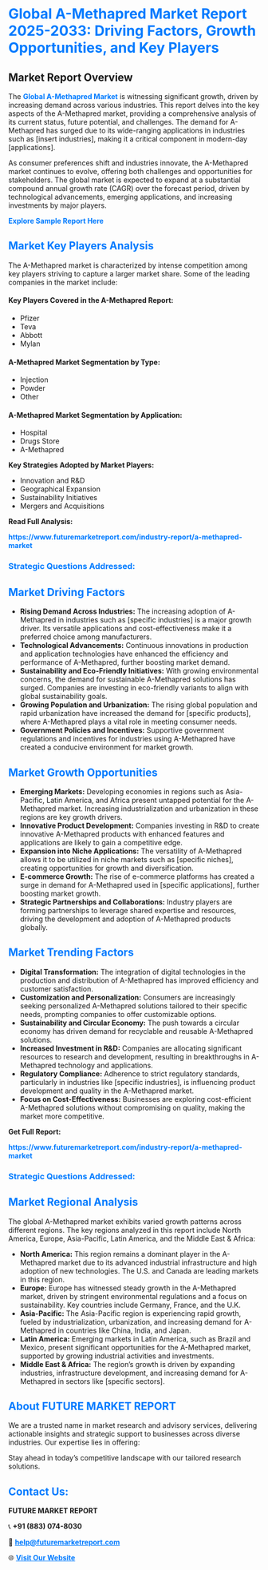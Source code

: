 <h1 style="color: #007BFF;">Global A-Methapred Market Report 2025-2033: Driving Factors, Growth Opportunities, and Key Players</h1>

<section id="overview">
<h2>Market Report Overview</h2>
<p>The <a href="https://www.futuremarketreport.com/industry-report/a-methapred-market" style="color: #007BFF; text-decoration: none;"><strong>Global A-Methapred Market</strong></a> is witnessing significant growth, driven by increasing demand across various industries. This report delves into the key aspects of the A-Methapred market, providing a comprehensive analysis of its current status, future potential, and challenges. The demand for A-Methapred has surged due to its wide-ranging applications in industries such as [insert industries], making it a critical component in modern-day [applications].</p>
<p>As consumer preferences shift and industries innovate, the A-Methapred market continues to evolve, offering both challenges and opportunities for stakeholders. The global market is expected to expand at a substantial compound annual growth rate (CAGR) over the forecast period, driven by technological advancements, emerging applications, and increasing investments by major players.</p>
</section>

<section id="overview">
<p><a href="https://www.futuremarketreport.com/request-sample/reportId=122692" style="color: #007BFF; text-decoration: none;"><strong>Explore Sample Report Here</strong></a></p>
</section>

<section id="key-players">
<h2 style="color: #007BFF;">Market Key Players Analysis</h2>
<p>The A-Methapred market is characterized by intense competition among key players striving to capture a larger market share. Some of the leading companies in the market include:</p>
<h4>Key Players Covered in the A-Methapred Report:</h4>
<ul><li>Pfizer</li><li>Teva</li><li>Abbott</li><li>Mylan</li></ul>
<h4>A-Methapred Market Segmentation by Type:</h4>
<ul><li>Injection</li><li>Powder</li><li>Other</li></ul>

<h4>A-Methapred Market Segmentation by Application:</h4>
<ul><li>Hospital</li><li>Drugs Store</li><li>A-Methapred</li></ul>
<p><strong>Key Strategies Adopted by Market Players:</strong></p>
<ul>
<li>Innovation and R&D</li>
<li>Geographical Expansion</li>
<li>Sustainability Initiatives</li>
<li>Mergers and Acquisitions</li>
</ul>
</section>

<section>
<p><strong>Read Full Analysis: </strong></p><a href="https://www.futuremarketreport.com/industry-report/a-methapred-market" style="color: #007BFF; text-decoration: none;"><strong>https://www.futuremarketreport.com/industry-report/a-methapred-market</strong></a>
<h3 style="color: #007BFF;">Strategic Questions Addressed:</h3>
</section>

<section id="driving-factors">
<h2 style="color: #007BFF;">Market Driving Factors</h2>
<ul>
<li><strong>Rising Demand Across Industries:</strong> The increasing adoption of A-Methapred in industries such as [specific industries] is a major growth driver. Its versatile applications and cost-effectiveness make it a preferred choice among manufacturers.</li>
<li><strong>Technological Advancements:</strong> Continuous innovations in production and application technologies have enhanced the efficiency and performance of A-Methapred, further boosting market demand.</li>
<li><strong>Sustainability and Eco-Friendly Initiatives:</strong> With growing environmental concerns, the demand for sustainable A-Methapred solutions has surged. Companies are investing in eco-friendly variants to align with global sustainability goals.</li>
<li><strong>Growing Population and Urbanization:</strong> The rising global population and rapid urbanization have increased the demand for [specific products], where A-Methapred plays a vital role in meeting consumer needs.</li>
<li><strong>Government Policies and Incentives:</strong> Supportive government regulations and incentives for industries using A-Methapred have created a conducive environment for market growth.</li>
</ul>
</section>

<section id="growth-opportunities">
<h2 style="color: #007BFF;">Market Growth Opportunities</h2>
<ul>
<li><strong>Emerging Markets:</strong> Developing economies in regions such as Asia-Pacific, Latin America, and Africa present untapped potential for the A-Methapred market. Increasing industrialization and urbanization in these regions are key growth drivers.</li>
<li><strong>Innovative Product Development:</strong> Companies investing in R&D to create innovative A-Methapred products with enhanced features and applications are likely to gain a competitive edge.</li>
<li><strong>Expansion into Niche Applications:</strong> The versatility of A-Methapred allows it to be utilized in niche markets such as [specific niches], creating opportunities for growth and diversification.</li>
<li><strong>E-commerce Growth:</strong> The rise of e-commerce platforms has created a surge in demand for A-Methapred used in [specific applications], further boosting market growth.</li>
<li><strong>Strategic Partnerships and Collaborations:</strong> Industry players are forming partnerships to leverage shared expertise and resources, driving the development and adoption of A-Methapred products globally.</li>
</ul>
</section>

<section id="trending-factors">
<h2 style="color: #007BFF;">Market Trending Factors</h2>
<ul>
<li><strong>Digital Transformation:</strong> The integration of digital technologies in the production and distribution of A-Methapred has improved efficiency and customer satisfaction.</li>
<li><strong>Customization and Personalization:</strong> Consumers are increasingly seeking personalized A-Methapred solutions tailored to their specific needs, prompting companies to offer customizable options.</li>
<li><strong>Sustainability and Circular Economy:</strong> The push towards a circular economy has driven demand for recyclable and reusable A-Methapred solutions.</li>
<li><strong>Increased Investment in R&D:</strong> Companies are allocating significant resources to research and development, resulting in breakthroughs in A-Methapred technology and applications.</li>
<li><strong>Regulatory Compliance:</strong> Adherence to strict regulatory standards, particularly in industries like [specific industries], is influencing product development and quality in the A-Methapred market.</li>
<li><strong>Focus on Cost-Effectiveness:</strong> Businesses are exploring cost-efficient A-Methapred solutions without compromising on quality, making the market more competitive.</li>
</ul>
</section>

<section>
<p><strong>Get Full Report: </strong></p><a href="https://www.futuremarketreport.com/industry-report/a-methapred-market" style="color: #007BFF; text-decoration: none;"><strong>https://www.futuremarketreport.com/industry-report/a-methapred-market</strong></a>
<h3 style="color: #007BFF;">Strategic Questions Addressed:</h3>
</section>


<section id="regional-analysis">
<h2 style="color: #007BFF;">Market Regional Analysis</h2>
<p>The global A-Methapred market exhibits varied growth patterns across different regions. The key regions analyzed in this report include North America, Europe, Asia-Pacific, Latin America, and the Middle East & Africa:</p>
<ul>
<li><strong>North America:</strong> This region remains a dominant player in the A-Methapred market due to its advanced industrial infrastructure and high adoption of new technologies. The U.S. and Canada are leading markets in this region.</li>
<li><strong>Europe:</strong> Europe has witnessed steady growth in the A-Methapred market, driven by stringent environmental regulations and a focus on sustainability. Key countries include Germany, France, and the U.K.</li>
<li><strong>Asia-Pacific:</strong> The Asia-Pacific region is experiencing rapid growth, fueled by industrialization, urbanization, and increasing demand for A-Methapred in countries like China, India, and Japan.</li>
<li><strong>Latin America:</strong> Emerging markets in Latin America, such as Brazil and Mexico, present significant opportunities for the A-Methapred market, supported by growing industrial activities and investments.</li>
<li><strong>Middle East & Africa:</strong> The region’s growth is driven by expanding industries, infrastructure development, and increasing demand for A-Methapred in sectors like [specific sectors].</li>
</ul>
</section>

<footer>
<h2 style="color: #007BFF;">About FUTURE MARKET REPORT</h2>
<p>We are a trusted name in market research and advisory services, delivering actionable insights and strategic support to businesses across diverse industries. Our expertise lies in offering:</p>

<p>Stay ahead in today’s competitive landscape with our tailored research solutions.</p>

<h2 style="color: #007BFF;">Contact Us:</h2>
<p><strong>FUTURE MARKET REPORT</strong></p>
<p>📞 <strong>+91 (883) 074-8030</strong></p>
<p>📧 <strong><a href="mailto:help@futuremarketreport.com" style="color: #007BFF;">help@futuremarketreport.com</a></strong></p>
<p>🌐 <strong><a href="https://www.futuremarketreport.com/" style="color: #007BFF;">Visit Our Website</a></strong></p>
</footer>